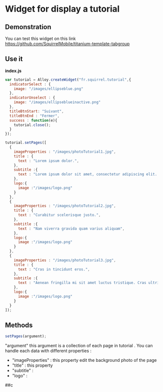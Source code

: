# Widget for display a tutorial


## Demonstration
You can test this widget on this link https://github.com/SquirrelMobile/titanium-template-tabgroup

## Use it

**index.js**
```javascript
var tutorial = Alloy.createWidget("fr.squirrel.tutorial",{
  indicatorSelect : {
    image: "/images/ellipseblue.png"
  },
  indicatorUnselect : {
    image: "/images/ellipseblueinactive.png"
  },
  titleBtnStart: "Suivant",
  titleBtnEnd : "Fermer",
  success : function(e){
    tutorial.close();
  }
});

tutorial.setPages([
  {
    imageProperties : "/images/photoTutorial1.jpg",
    title : {
      text : "Lorem ipsum dolor.",
    },
    subtitle :{
      text : "Lorem ipsum dolor sit amet, consectetur adipiscing elit. Phasellus sollicitudin magna eget velit aliquet, id facilisis nulla commodo. Fusce a hendrerit dolor, sed volutpat lacus.",
    },
    logo:{
      image :"/images/logo.png"
    }
  },
  {
    imageProperties : "/images/photoTutorial2.jpg",
    title : {
      text : "Curabitur scelerisque justo.",
    },
    subtitle :{
      text : "Nam viverra gravida quam varius aliquam",
    },
    logo:{
      image :"/images/logo.png"
    }
  },
  {
    imageProperties : "/images/photoTutorial3.jpg",
    title : {
      text : "Cras in tincidunt eros.",
    },
    subtitle :{
      text : "Aenean fringilla mi sit amet luctus tristique. Cras ultrices dolor non lacus bibendum tristique.",
    },
    logo:{
      image :"/images/logo.png"
    }
  }
]);
```

## Methods


```javascript
setPages(argument);
```

"argument" this argument is a collection of each page in tutorial . You can handle each data with different properties :
* "imageProperties" : this property edit the background photo of the page
* "title" : this property
* "subtitle" :
* "logo" :


##c
